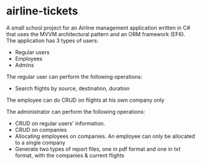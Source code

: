 # airline-tickets
A small school project for an Airline management application written in C# that uses the MVVM architectural pattern and an ORM framework (EF6). The application has 3 types of users:
* Regular users
* Employees
* Admins

The regular user can perform the following operations:
* Search flights by source, destination, duration

The employee can do CRUD on flights at his own company only

The administrator can perform the following operations:
* CRUD on regular users' information.
* CRUD on companies
* Allocating employees on companies. An employee can only be allocated to a single company
* Generate two types of report files, one in pdf format and one in txt format, with the companies & current flights
